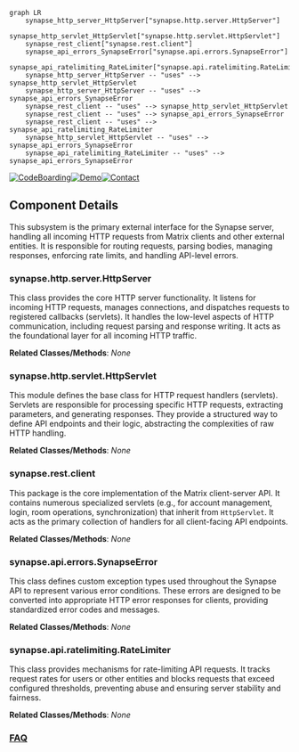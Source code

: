 ```mermaid
graph LR
    synapse_http_server_HttpServer["synapse.http.server.HttpServer"]
    synapse_http_servlet_HttpServlet["synapse.http.servlet.HttpServlet"]
    synapse_rest_client["synapse.rest.client"]
    synapse_api_errors_SynapseError["synapse.api.errors.SynapseError"]
    synapse_api_ratelimiting_RateLimiter["synapse.api.ratelimiting.RateLimiter"]
    synapse_http_server_HttpServer -- "uses" --> synapse_http_servlet_HttpServlet
    synapse_http_server_HttpServer -- "uses" --> synapse_api_errors_SynapseError
    synapse_rest_client -- "uses" --> synapse_http_servlet_HttpServlet
    synapse_rest_client -- "uses" --> synapse_api_errors_SynapseError
    synapse_rest_client -- "uses" --> synapse_api_ratelimiting_RateLimiter
    synapse_http_servlet_HttpServlet -- "uses" --> synapse_api_errors_SynapseError
    synapse_api_ratelimiting_RateLimiter -- "uses" --> synapse_api_errors_SynapseError
```
[![CodeBoarding](https://img.shields.io/badge/Generated%20by-CodeBoarding-9cf?style=flat-square)](https://github.com/CodeBoarding/CodeBoarding)[![Demo](https://img.shields.io/badge/Try%20our-Demo-blue?style=flat-square)](https://www.codeboarding.org/demo)[![Contact](https://img.shields.io/badge/Contact%20us%20-%20contact@codeboarding.org-lightgrey?style=flat-square)](mailto:contact@codeboarding.org)

## Component Details

This subsystem is the primary external interface for the Synapse server, handling all incoming HTTP requests from Matrix clients and other external entities. It is responsible for routing requests, parsing bodies, managing responses, enforcing rate limits, and handling API-level errors.

### synapse.http.server.HttpServer
This class provides the core HTTP server functionality. It listens for incoming HTTP requests, manages connections, and dispatches requests to registered callbacks (servlets). It handles the low-level aspects of HTTP communication, including request parsing and response writing. It acts as the foundational layer for all incoming HTTP traffic.


**Related Classes/Methods**: _None_

### synapse.http.servlet.HttpServlet
This module defines the base class for HTTP request handlers (servlets). Servlets are responsible for processing specific HTTP requests, extracting parameters, and generating responses. They provide a structured way to define API endpoints and their logic, abstracting the complexities of raw HTTP handling.


**Related Classes/Methods**: _None_

### synapse.rest.client
This package is the core implementation of the Matrix client-server API. It contains numerous specialized servlets (e.g., for account management, login, room operations, synchronization) that inherit from `HttpServlet`. It acts as the primary collection of handlers for all client-facing API endpoints.


**Related Classes/Methods**: _None_

### synapse.api.errors.SynapseError
This class defines custom exception types used throughout the Synapse API to represent various error conditions. These errors are designed to be converted into appropriate HTTP error responses for clients, providing standardized error codes and messages.


**Related Classes/Methods**: _None_

### synapse.api.ratelimiting.RateLimiter
This class provides mechanisms for rate-limiting API requests. It tracks request rates for users or other entities and blocks requests that exceed configured thresholds, preventing abuse and ensuring server stability and fairness.


**Related Classes/Methods**: _None_



### [FAQ](https://github.com/CodeBoarding/GeneratedOnBoardings/tree/main?tab=readme-ov-file#faq)